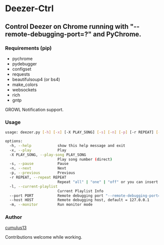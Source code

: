 # Deezer-Ctrl

## Control Deezer on Chrome running with "--remote-debugging-port=?" and PyChrome.

### Requirements (pip)

- pychrome
- pydebugger
- configset
- requests
- beautifulsoup4 (or bs4)
- make_colors
- websockets
- rich
- gntp

GROWL Notification support.

### Usage
```bash
usage: deezer.py [-h] [-x] [-X PLAY_SONG] [-s] [-n] [-p] [-r REPEAT] [-l] [--port PORT] [--host HOST] [-m]

options:
  -h, --help            show this help message and exit
  -x, --play            Play
  -X PLAY_SONG, --play-song PLAY_SONG
                        Play song number (direct)
  -s, --pause           Pause
  -n, --next            Next
  -p, --previous        Previous
  -r REPEAT, --repeat REPEAT
                        Repeat "all" | "one" | "off" or you can insert number as "1" == "all", "2" == "one", "0" == "off"
  -l, --current-playlist
                        Current Playlist Info
  --port PORT           Remote debugging port "--remote-debugging-port=?", default = 9222
  --host HOST           Remote debugging host, default = 127.0.0.1
  -m, --monitor         Run monitor mode
```

### Author

[cumulus13](mailto:cumulus13@gmail.com)

Contributions welcome while working.